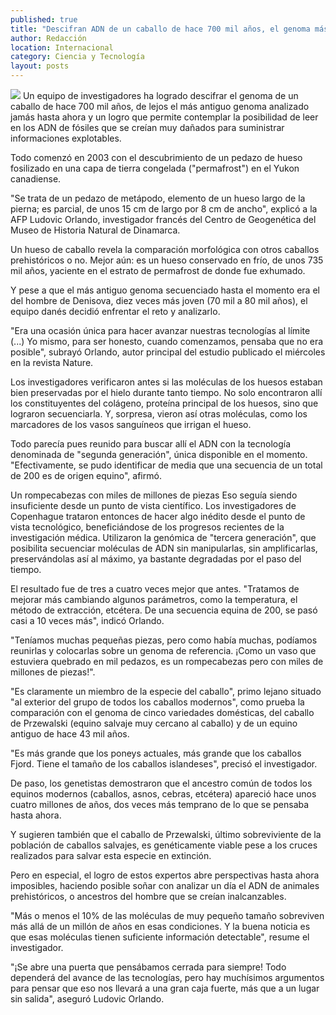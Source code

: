 ```yaml
---
published: true
title: "Descifran ADN de un caballo de hace 700 mil años, el genoma más antiguo que se analiza"
author: Redacción
location: Internacional
category: Ciencia y Tecnología
layout: posts
---
```


![](http://i.imgur.com/OQjbWsBm.jpg)
Un equipo de investigadores ha logrado descifrar el genoma de un caballo de hace 700 mil años, de lejos el más antiguo genoma analizado jamás hasta ahora y un logro que permite contemplar la posibilidad de leer en los ADN de fósiles que se creían muy dañados para suministrar informaciones explotables.

Todo comenzó en 2003 con el descubrimiento de un pedazo de hueso fosilizado en una capa de tierra congelada ("permafrost") en el Yukon canadiense.

"Se trata de un pedazo de metápodo, elemento de un hueso largo de la pierna; es parcial, de unos 15 cm de largo por 8 cm de ancho", explicó a la AFP Ludovic Orlando, investigador francés del Centro de Geogenética del Museo de Historia Natural de Dinamarca.

Un hueso de caballo revela la comparación morfológica con otros caballos prehistóricos o no. Mejor aún: es un hueso conservado en frío, de unos 735 mil años, yaciente en el estrato de permafrost de donde fue exhumado.

Y pese a que el más antiguo genoma secuenciado hasta el momento era el del hombre de Denisova, diez veces más joven (70 mil a 80 mil años), el equipo danés decidió enfrentar el reto y analizarlo.

"Era una ocasión única para hacer avanzar nuestras tecnologías al límite (...) Yo mismo, para ser honesto, cuando comenzamos, pensaba que no era posible", subrayó Orlando, autor principal del estudio publicado el miércoles en la revista Nature.

Los investigadores verificaron antes si las moléculas de los huesos estaban bien preservadas por el hielo durante tanto tiempo. No solo encontraron allí los constituyentes del colágeno, proteína principal de los huesos, sino que lograron secuenciarla. Y, sorpresa, vieron así otras moléculas, como los marcadores de los vasos sanguíneos que irrigan el hueso.

Todo parecía pues reunido para buscar allí el ADN con la tecnología denominada de "segunda generación", única disponible en el momento. "Efectivamente, se pudo identificar de media que una secuencia de un total de 200 es de origen equino", afirmó.

Un rompecabezas con miles de millones de piezas Eso seguía siendo insuficiente desde un punto de vista científico. Los investigadores de Copenhague trataron entonces de hacer algo inédito desde el punto de vista tecnológico, beneficiándose de los progresos recientes de la investigación médica. Utilizaron la genómica de "tercera generación", que posibilita secuenciar moléculas de ADN sin manipularlas, sin amplificarlas, preservándolas así al máximo, ya bastante degradadas por el paso del tiempo.

El resultado fue de tres a cuatro veces mejor que antes. "Tratamos de mejorar más cambiando algunos parámetros, como la temperatura, el método de extracción, etcétera. De una secuencia equina de 200, se pasó casi a 10 veces más", indicó Orlando.

"Teníamos muchas pequeñas piezas, pero como había muchas, podíamos reunirlas y colocarlas sobre un genoma de referencia. ¡Como un vaso que estuviera quebrado en mil pedazos, es un rompecabezas pero con miles de millones de piezas!".

"Es claramente un miembro de la especie del caballo", primo lejano situado "al exterior del grupo de todos los caballos modernos", como prueba la comparación con el genoma de cinco variedades domésticas, del caballo de Przewalski (equino salvaje muy cercano al caballo) y de un equino antiguo de hace 43 mil años.

"Es más grande que los poneys actuales, más grande que los caballos Fjord. Tiene el tamaño de los caballos islandeses", precisó el investigador.

De paso, los genetistas demostraron que el ancestro común de todos los equinos modernos (caballos, asnos, cebras, etcétera) apareció hace unos cuatro millones de años, dos veces más temprano de lo que se pensaba hasta ahora.

Y sugieren también que el caballo de Przewalski, último sobreviviente de la población de caballos salvajes, es genéticamente viable pese a los cruces realizados para salvar esta especie en extinción.

Pero en especial, el logro de estos expertos abre perspectivas hasta ahora imposibles, haciendo posible soñar con analizar un día el ADN de animales prehistóricos, o ancestros del hombre que se creían inalcanzables.

"Más o menos el 10% de las moléculas de muy pequeño tamaño sobreviven más allá de un millón de años en esas condiciones. Y la buena noticia es que esas moléculas tienen suficiente información detectable", resume el investigador.

"¡Se abre una puerta que pensábamos cerrada para siempre! Todo dependerá del avance de las tecnologías, pero hay muchísimos argumentos para pensar que eso nos llevará a una gran caja fuerte, más que a un lugar sin salida", aseguró Ludovic Orlando.
